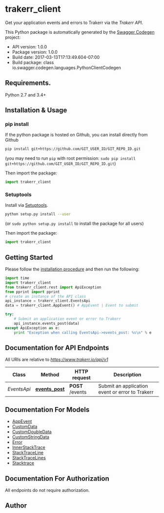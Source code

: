 # trakerr_client
Get your application events and errors to Trakerr via the *Trakerr API*.

This Python package is automatically generated by the [Swagger Codegen](https://github.com/swagger-api/swagger-codegen) project:

- API version: 1.0.0
- Package version: 1.0.0
- Build date: 2017-03-13T17:13:49.604-07:00
- Build package: class io.swagger.codegen.languages.PythonClientCodegen

## Requirements.

Python 2.7 and 3.4+

## Installation & Usage
### pip install

If the python package is hosted on Github, you can install directly from Github

```sh
pip install git+https://github.com/GIT_USER_ID/GIT_REPO_ID.git
```
(you may need to run `pip` with root permission: `sudo pip install git+https://github.com/GIT_USER_ID/GIT_REPO_ID.git`)

Then import the package:
```python
import trakerr_client 
```

### Setuptools

Install via [Setuptools](http://pypi.python.org/pypi/setuptools).

```sh
python setup.py install --user
```
(or `sudo python setup.py install` to install the package for all users)

Then import the package:
```python
import trakerr_client
```

## Getting Started

Please follow the [installation procedure](#installation--usage) and then run the following:

```python
import time
import trakerr_client
from trakerr_client.rest import ApiException
from pprint import pprint
# create an instance of the API class
api_instance = trakerr_client.EventsApi
data = trakerr_client.AppEvent() # AppEvent | Event to submit

try:
    # Submit an application event or error to Trakerr
    api_instance.events_post(data)
except ApiException as e:
    print "Exception when calling EventsApi->events_post: %s\n" % e

```

## Documentation for API Endpoints

All URIs are relative to *https://www.trakerr.io/api/v1*

Class | Method | HTTP request | Description
------------ | ------------- | ------------- | -------------
*EventsApi* | [**events_post**](docs/EventsApi.md#events_post) | **POST** /events | Submit an application event or error to Trakerr


## Documentation For Models

 - [AppEvent](docs/AppEvent.md)
 - [CustomData](docs/CustomData.md)
 - [CustomDoubleData](docs/CustomDoubleData.md)
 - [CustomStringData](docs/CustomStringData.md)
 - [Error](docs/Error.md)
 - [InnerStackTrace](docs/InnerStackTrace.md)
 - [StackTraceLine](docs/StackTraceLine.md)
 - [StackTraceLines](docs/StackTraceLines.md)
 - [Stacktrace](docs/Stacktrace.md)


## Documentation For Authorization

 All endpoints do not require authorization.


## Author



